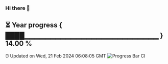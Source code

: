 ### Hi there 👋
⏳ Year progress { ████▁▁▁▁▁▁▁▁▁▁▁▁▁▁▁▁▁▁▁▁▁▁▁▁▁▁ } 14.00 %
---
⏰ Updated on Wed, 21 Feb 2024 06:08:05 GMT
![Progress Bar CI](https://github.com/Moyi321/Moyi321/workflows/Progress%20Bar%20CI/badge.svg)
